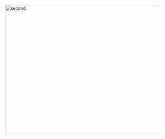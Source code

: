 <img width="560" height="420" alt="second" src="https://github.com/user-attachments/assets/a73a32bb-17eb-4443-9567-30e0d8a621fe" />

